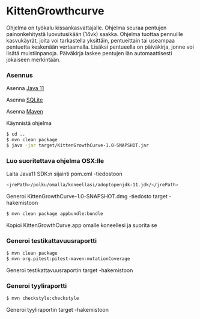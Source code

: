# KittenGrowthcurve

Ohjelma on työkalu kissankasvattajalle. Ohjelma seuraa pentujen painonkehitystä luovutusikään (14vk) saakka. Ohjelma tuottaa pennuille kasvukäyrät, joita voi tarkastella yksittäin, pentueittain tai useampaa pentuetta keskenään vertaamalla. Lisäksi pentueella on päiväkirja, jonne voi lisätä muistiinpanoja. Päiväkirja laskee pentujen iän automaattisesti jokaiseen merkintään. 

### Asennus

Asenna [Java 11](https://www.oracle.com/java/technologies/javase-jdk11-downloads.html)

Asenna [SQLite](https://sqlite.org/index.html)

Asenna [Maven](https://maven.apache.org/)


Käynnistä ohjelma
```sh
$ cd ..
$ mvn clean package
$ java -jar target/KittenGrowthCurve-1.0-SNAPSHOT.jar
```

### Luo suoritettava ohjelma OSX:lle
Laita Java11 SDK:n sijainti pom.xml -tiedostoon
```sh
<jrePath>/polku/omalla/koneellasi/adoptopenjdk-11.jdk/</jrePath>
```
Generoi KittenGrowthCurve-1.0-SNAPSHOT.dmg -tiedosto target -hakemistoon
```sh
$ mvn clean package appbundle:bundle
```
Kopioi KittenGrowthCurve.app omalle koneellesi ja suorita se

### Generoi testikattavuusraportti
```sh
$ mvn clean package
$ mvn org.pitest:pitest-maven:mutationCoverage
```
Generoi testikattavuusraportin target -hakemistoon

### Generoi tyyliraportti
```sh
$ mvn checkstyle:checkstyle
```
Generoi tyyliraportin target -hakemistoon
